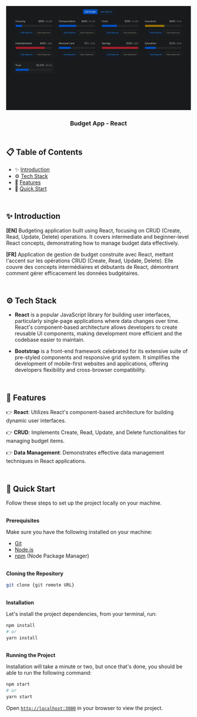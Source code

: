 <div align="center">
    <a href="https://budget-fv.netlify.app/" target="_blank">
      <img src="public/preview.webp" alt="Project Banner">
    </a>
  <h3 align="center">Budget App - React</h3>
</div>

##  <br /> 📋 <a name="table">Table of Contents</a>

- ✨ [Introduction](#introduction)
- ⚙️ [Tech Stack](#tech-stack)
- 📝 [Features](#features)
- 🚀 [Quick Start](#quick-start)

##  <br /> <a name="introduction">✨ Introduction</a>

**[EN]** Budgeting application built using React, focusing on CRUD (Create, Read, Update, Delete) operations. It covers intermediate and beginner-level React concepts, demonstrating how to manage budget data effectively. 

**[FR]** Application de gestion de budget construite avec React, mettant l'accent sur les opérations CRUD (Create, Read, Update, Delete). Elle couvre des concepts intermédiaires et débutants de React, démontrant comment gérer efficacement les données budgétaires.

##  <br /> <a name="tech-stack">⚙️ Tech Stack</a>

- **React** is a popular JavaScript library for building user interfaces, particularly single-page applications where data changes over time. React's component-based architecture allows developers to create reusable UI components, making development more efficient and the codebase easier to maintain. 

- **Bootstrap** is a front-end framework celebrated for its extensive suite of pre-styled components and responsive grid system. It simplifies the development of mobile-first websites and applications, offering developers flexibility and cross-browser compatibility.


## <br/> <a name="features">📝 Features</a>

👉 **React**: Utilizes React's component-based architecture for building dynamic user interfaces.

👉 **CRUD**: Implements Create, Read, Update, and Delete functionalities for managing budget items.

👉 **Data Management**: Demonstrates effective data management techniques in React applications.


## <br /> <a name="quick-start">🚀 Quick Start</a>

Follow these steps to set up the project locally on your machine.

<br/>**Prerequisites**

Make sure you have the following installed on your machine:

- [Git](https://git-scm.com/)
- [Node.js](https://nodejs.org/en)
- [npm](https://www.npmjs.com/) (Node Package Manager)

<br/>**Cloning the Repository**

```bash
git clone {git remote URL}
```

<br/>**Installation**

Let's install the project dependencies, from your terminal, run:

```bash
npm install
# or
yarn install
```


<br/>**Running the Project**

Installation will take a minute or two, but once that's done, you should be able to run the following command:

```bash
npm start
# or
yarn start
```

Open [`http://localhost:3000`](http://localhost:3000) in your browser to view the project.